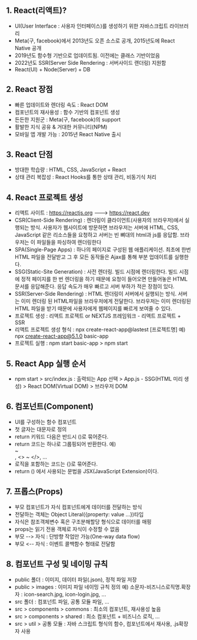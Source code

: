## 1. React(리액트)?
- UI(User Interface : 사용자 인터페이스)를 생성하기 위한 자바스크립트 라이브러리
- Meta(구, facebook)에서 2013년도 오픈 소스로 공개, 2015년도에 React Native 공개
- 2019년도 함수형 기반으로 업데이트됨. 이전에는 클래스 기반이었음
- 2022년도 SSR(Server Side Rendering : 서버사이드 랜더링) 지원함
- React(UI) + Node(Server) + DB

## 2. React 장점
- 빠른 업데이트와 렌더링 속도 : React DOM
- 컴포넌트의 재사용성 : 함수 기반의 컴포넌트 생성
- 든든한 지원군 : Meta(구, facebook)의 support
- 활발한 지식 공유 & 거대한 커뮤니티(NPM)
- 모바일 앱 개발 가능 : 2015년 React Native 출시

## 3. React 단점
- 방대한 학습량 : HTML, CSS, JavaScript + React
- 상태 관리 복잡성 : React Hooks를 통한 상태 관리, 비동기식 처리

## 4. React 프로젝트 생성
- 리액트 사이트 : https://reactjs.org ---> https://react.dev
- CSR(Client-Side Rendering) : 렌더링이 클라이언트(사용자의 브라우저)에서 실행되는 방식. 사용자가 웹사이트에 방문하면 브라우저는 서버에 HTML, CSS, JavaScript 같은 리소스들을 요청하고 서버는 빈 뼈대의 html과 js를 응답함. 브라우저는 이 파일들을 파싱하여 렌더링한다
- SPA(Single-Page Apps) : 하나의 페이지로 구성된 웹 애플리케이션. 최초에 한번 HTML 파일을 전달받고 그 후 모든 동작들은 Ajax를 통해 부분 업데이트를 실행한다.
- SSG(Static-Site Generation) : 사전 렌더링. 빌드 시점에 렌더링한다. 빌드 시점에 정적 페이지를 한 번 렌더링을 하기 때문에 요청이 들어오면 만들어놓은 HTML 문서를 응답해준다. 응답 속도가 매우 빠르고 서버 부하가 적은 장점이 있다.
- SSR(Server-Side Rendering) : HTML 렌더링이 서버에서 실행되는 방식. 서버는 이미 렌더링 된 HTML파일을 브라우저에게 전달한다. 브라우저는 이미 렌더링된 HTML 파일을 받기 때문에 사용자에게 웹페이지를 빠르게 보여줄 수 있다.
- 프로젝트 생성 : 리액트 프로젝트 or NEXTJS 프레임워크 - 리액트 프로젝트 + SSR
- 리액트 프로젝트 생성
    형식 : npx create-react-app@lastest [프로젝트명]
    예) npx create-react-app@5.1.0 basic-app
- 프로젝트 실행 : npm start
    basic-app > npm start

## 5. React App 실행 순서
- npm start > src/index.js : 출력되는 App 선택 > App.js - SSG(HTML 미리 생성) > React DOM(Virtual DOM) > 브라우저 DOM

## 6. 컴포넌트(Component)
- UI를 구성하는 함수 컴포넌트
- 첫 글자는 대문자로 정의
- return 키워드 다음은 반드시 ()로 묶어준다.
- return 코드는 하나로 그룹핑되어 반환한다.
    예)<div> ~ </div>, <> ~ </>, ...
- 로직을 포함하는 코드는 {}로 묶어준다.
- return () 에서 사용되는 문법을 JSX(JavaScript Extension)이다.

## 7. 프롭스(Props)
- 부모 컴포넌트가 자식 컴포넌트에게 데이터를 전달하는 방식
- 전달하는 객체는 Object Literal({property: value ...})타입
- 자식은 참조객체변수 혹은 구조분해할당 형식으로 데이터를 매핑
- props는 읽기 전용 객체로 자식이 수정할 수 없음
- 부모 --> 자식 : 단방향 작업만 가능(One-way data flow)
- 부모 <-- 자식 : 이벤트 콜백함수 형태로 전달함

## 8. 컴포넌트 구성 및 네이밍 규칙
- public 폴더 : 이미지, 데이터 파일(.json), 정적 파일 저장
- public > images : 이미지 파일 네이밍 규칙 정의
    예) 소문자-비즈니스로직명.확장자 : icon-search.jpg, icon-login.jpg, ...
- src 폴더 : 컴포넌트 파일, 공통 모듈 파일, ...
- src > components > commons : 최소의 컴포넌트, 재사용성 높음
- src > components > shared : 최소 컴포넌트 + 비즈니스 로직, ...
- src > util > 공통 모듈 : 자바 스크립트 형식의 함수, 컴포넌트에서 재사용, .js확장자 사용